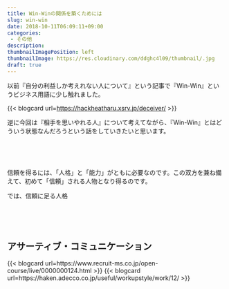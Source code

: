 ```yaml
---
title: Win-Winの関係を築くためには
slug: win-win
date: 2018-10-11T06:09:11+09:00
categories: 
 - その他
description: 
thumbnailImagePosition: left
thumbnailImage: https://res.cloudinary.com/ddghc4l09/thumbnail/.jpg
draft: true
---
```


<!--more-->

以前『自分の利益しか考えれない人について』という記事で『Win-Win』というビジネス用語に少し触れました。

{{< blogcard url=https://hackheatharu.xsrv.jp/deceiver/ >}}
&nbsp;

逆に今回は『相手を思いやれる人』について考えてながら、『Win-Win』とはどういう状態なんだろうという話をしていきたいと思います。

&nbsp;

&nbsp;

信頼を得るには、「人格」と「能力」がともに必要なのです。この双方を兼ね備えて、初めて「信頼」される人物となり得るのです。

では、信頼に足る人格

&nbsp;

&nbsp;
<h2>アサーティブ・コミュニケーション</h2>
{{< blogcard url=https://www.recruit-ms.co.jp/open-course/live/0000000124.html >}}
{{< blogcard url=https://haken.adecco.co.jp/useful/workupstyle/work/12/ >}}